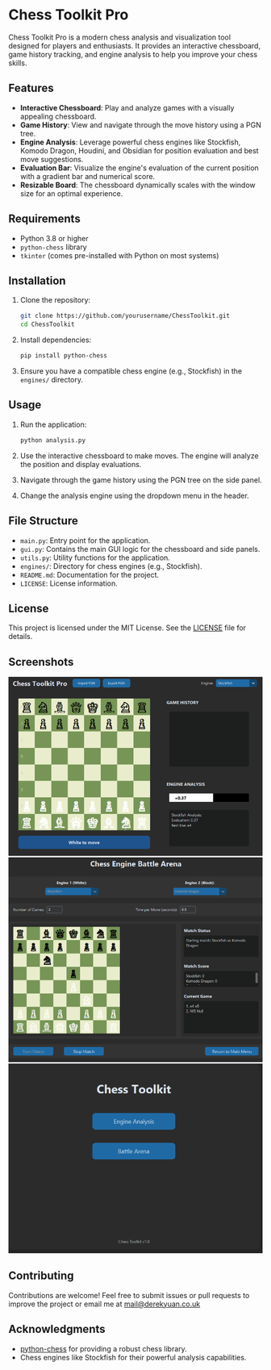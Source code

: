 # Chess Toolkit Pro

Chess Toolkit Pro is a modern chess analysis and visualization tool designed for players and enthusiasts. It provides an
interactive chessboard, game history tracking, and engine analysis to help you improve your chess skills.

## Features

- **Interactive Chessboard**: Play and analyze games with a visually appealing chessboard.
- **Game History**: View and navigate through the move history using a PGN tree.
- **Engine Analysis**: Leverage powerful chess engines like Stockfish, Komodo Dragon, Houdini, and Obsidian for position
  evaluation and best move suggestions.
- **Evaluation Bar**: Visualize the engine's evaluation of the current position with a gradient bar and numerical score.
- **Resizable Board**: The chessboard dynamically scales with the window size for an optimal experience.

## Requirements

- Python 3.8 or higher
- `python-chess` library
- `tkinter` (comes pre-installed with Python on most systems)

## Installation

1. Clone the repository:
   ```bash
   git clone https://github.com/yourusername/ChessToolkit.git
   cd ChessToolkit
   ```

2. Install dependencies:
   ```bash
   pip install python-chess
   ```

3. Ensure you have a compatible chess engine (e.g., Stockfish) in the `engines/` directory.

## Usage

1. Run the application:
   ```bash
   python analysis.py
   ```

2. Use the interactive chessboard to make moves. The engine will analyze the position and display evaluations.

3. Navigate through the game history using the PGN tree on the side panel.

4. Change the analysis engine using the dropdown menu in the header.

## File Structure

- `main.py`: Entry point for the application.
- `gui.py`: Contains the main GUI logic for the chessboard and side panels.
- `utils.py`: Utility functions for the application.
- `engines/`: Directory for chess engines (e.g., Stockfish).
- `README.md`: Documentation for the project.
- `LICENSE`: License information.

## License

This project is licensed under the MIT License. See the [LICENSE](LICENCE) file for details.

## Screenshots

![Chess Toolkit Pro Screenshot](Screenshots/ANALYSIS.png)
![Chess Toolkit Pro Screenshot](Screenshots/BATTLE_ARENA.png)
![Chess Toolkit Pro Screenshot](Screenshots/MENU.png)

## Contributing

Contributions are welcome! Feel free to submit issues or pull requests to improve the project or email me at
mail@derekyuan.co.uk

## Acknowledgments

- [python-chess](https://python-chess.readthedocs.io/) for providing a robust chess library.
- Chess engines like Stockfish for their powerful analysis capabilities.
